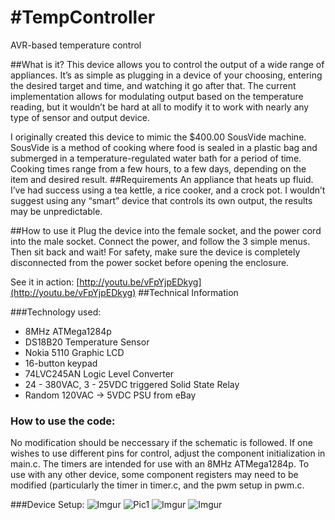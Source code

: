#TempController
==============
AVR-based temperature control

##What is it?
This device allows you to control the output of a wide range of appliances. It’s as simple as plugging in a device of your choosing, entering the desired target and time, and watching it go after that.  The current implementation allows for modulating output based on the temperature reading, but it wouldn’t be hard at all to modify it to work with nearly any type of sensor and output device.

I originally created this device to mimic the $400.00 SousVide machine. SousVide is a method of cooking where food is sealed in a plastic bag and submerged in a temperature-regulated water bath for a period of time. Cooking times range from a few hours, to a few days, depending on the item and desired result.
##Requirements
An appliance that heats up fluid. I’ve had success using a tea kettle, a rice cooker, and a crock pot. I wouldn’t suggest using any “smart” device that controls its own output, the results may be unpredictable. 

##How to use it
Plug the device into the female socket, and the power cord into the male socket. Connect the power, and follow the 3 simple menus. Then sit back and wait! For safety, make sure the device is completely disconnected from the power socket before opening the enclosure.

See it in action: [http://youtu.be/vFpYjpEDkyg](http://youtu.be/vFpYjpEDkyg)
##Technical Information

###Technology used:

* 8MHz ATMega1284p
* DS18B20 Temperature Sensor
* Nokia 5110 Graphic LCD
* 16-button keypad
* 74LVC245AN Logic Level Converter
* 24 - 380VAC, 3 - 25VDC triggered Solid State Relay
* Random 120VAC -> 5VDC PSU from eBay

### How to use the code:
No modification should be neccessary if the schematic is followed. If one wishes to use different pins for control, adjust the component initialization in main.c. The timers are intended for use with an 8MHz ATMega1284p. To use with any other device, some component registers may need to be modified (particularly the timer in timer.c, and the pwm setup in pwm.c.

###Device Setup:
![Imgur](http://i.imgur.com/MycyPM2.png)
![Pic1](http://i.imgur.com/zDEDG0H.jpg)
![Imgur](http://i.imgur.com/SbO3p64.jpg)
![Imgur](http://i.imgur.com/oEXwkrK.jpg)
